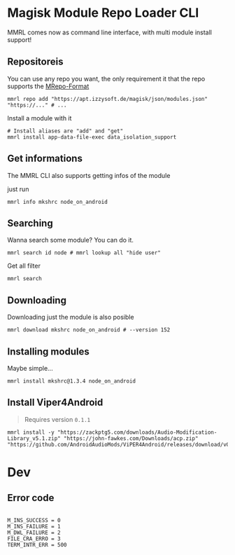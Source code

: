 # Magisk Module Repo Loader CLI

MMRL comes now as command line interface, with multi module install support!

## Repositoreis

You can use any repo you want, the only requirement it that the repo supports the [MRepo-Format](https://github.com/ya0211/magisk-modules-repo-util)

```shell
mmrl repo add "https://apt.izzysoft.de/magisk/json/modules.json" "https://..." # ...
```

Install a module with it

```shell
# Install aliases are "add" and "get"
mmrl install app-data-file-exec data_isolation_support
```

## Get informations

The MMRL CLI also supports getting infos of the module

just run

```shell
mmrl info mkshrc node_on_android
```

## Searching

Wanna search some module? You can do it.

```shell
mmrl search id node # mmrl lookup all "hide user"
```

Get all filter

```shell
mmrl search
```

## Downloading

Downloading just the module is also posible

```shell
mmrl download mkshrc node_on_android # --version 152
```

## Installing modules

Maybe simple...

```shell
mmrl install mkshrc@1.3.4 node_on_android
```

## Install Viper4Android

> Requires version `0.1.1`

```shell
mmrl install -y "https://zackptg5.com/downloads/Audio-Modification-Library_v5.1.zip" "https://john-fawkes.com/Downloads/acp.zip" "https://github.com/AndroidAudioMods/ViPER4Android/releases/download/v0.5.0/V4A_Magisk_Module_0.5.0.zip"
```

# Dev

## Error code

```properties

M_INS_SUCCESS = 0
M_INS_FAILURE = 1
M_DWL_FAILURE = 2
FILE_CRA_ERRO = 3
TERM_INTR_ERR = 500
```
